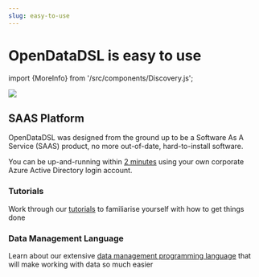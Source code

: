 ```yaml
---
slug: easy-to-use
---
```


OpenDataDSL is easy to use
==========================
import {MoreInfo} from '/src/components/Discovery.js';

![](/img/home/easy-to-use.png)


## SAAS Platform

OpenDataDSL was designed from the ground up to be a Software As A Service (SAAS) product, no more out-of-date, 
hard-to-install software.

You can be up-and-running within [2 minutes](SignUp) using your own corporate Azure Active Directory login account.

### Tutorials
Work through our [tutorials](https://doc.opendatadsl.com/docs/Tutorials) to familiarise yourself with how to get things done

### Data Management Language
Learn about our extensive [data management programming language](https://doc.opendatadsl.com/docs/tutorials/gettingstartedodsl) that will make working with data so much easier

<MoreInfo href="https://doc.opendatadsl.com/docs" />